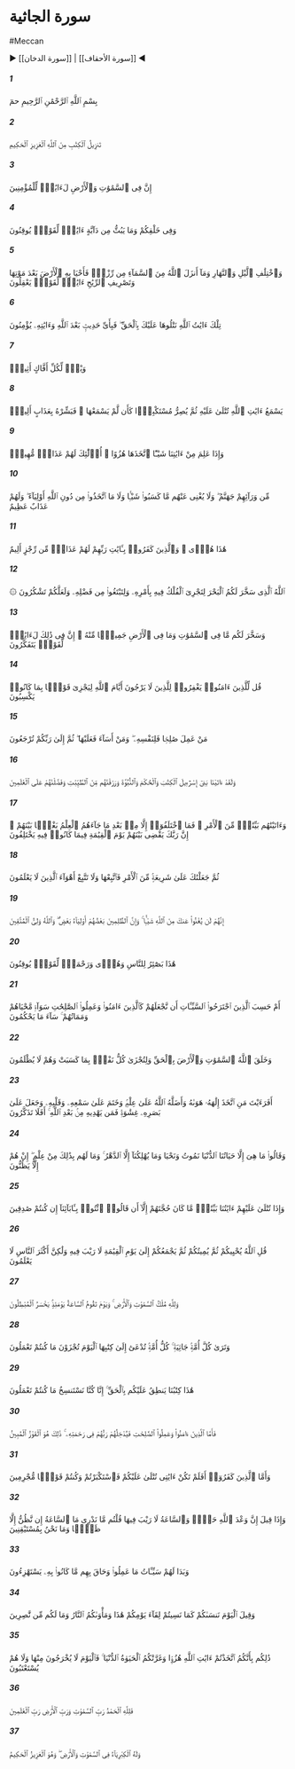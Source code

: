 # سورة الجاثية
#Meccan
▶ [[سورة الدخان]] | [[سورة الأحقاف]] ◀
##### 1
<span class="ayah hovertext" data-hover="Ha-Mim.">بِسْمِ ٱللَّهِ ٱلرَّحْمَٰنِ ٱلرَّحِيمِ حمٓ</span>
##### 2
<span class="ayah hovertext" data-hover="The revelation of the Book is from Allah the Exalted in Power, Full of Wisdom.">تَنزِيلُ ٱلْكِتَٰبِ مِنَ ٱللَّهِ ٱلْعَزِيزِ ٱلْحَكِيمِ</span>
##### 3
<span class="ayah hovertext" data-hover="Verily in the heavens and the earth, are Signs for those who believe.">إِنَّ فِى ٱلسَّمَٰوَٰتِ وَٱلْأَرْضِ لَءَايَٰتٍۢ لِّلْمُؤْمِنِينَ</span>
##### 4
<span class="ayah hovertext" data-hover="And in the creation of yourselves and the fact that animals are scattered (through the earth), are Signs for those of assured Faith.">وَفِى خَلْقِكُمْ وَمَا يَبُثُّ مِن دَآبَّةٍ ءَايَٰتٌۭ لِّقَوْمٍۢ يُوقِنُونَ</span>
##### 5
<span class="ayah hovertext" data-hover="And in the alternation of Night and Day, and the fact that Allah sends down Sustenance from the sky, and revives therewith the earth after its death, and in the change of the winds,- are Signs for those that are wise.">وَٱخْتِلَٰفِ ٱلَّيْلِ وَٱلنَّهَارِ وَمَآ أَنزَلَ ٱللَّهُ مِنَ ٱلسَّمَآءِ مِن رِّزْقٍۢ فَأَحْيَا بِهِ ٱلْأَرْضَ بَعْدَ مَوْتِهَا وَتَصْرِيفِ ٱلرِّيَٰحِ ءَايَٰتٌۭ لِّقَوْمٍۢ يَعْقِلُونَ</span>
##### 6
<span class="ayah hovertext" data-hover="Such are the Signs of Allah, which We rehearse to thee in Truth; then in what exposition will they believe after (rejecting) Allah and His Signs?">تِلْكَ ءَايَٰتُ ٱللَّهِ نَتْلُوهَا عَلَيْكَ بِٱلْحَقِّ ۖ فَبِأَىِّ حَدِيثٍۭ بَعْدَ ٱللَّهِ وَءَايَٰتِهِۦ يُؤْمِنُونَ</span>
##### 7
<span class="ayah hovertext" data-hover="Woe to each sinful dealer in Falsehoods:">وَيْلٌۭ لِّكُلِّ أَفَّاكٍ أَثِيمٍۢ</span>
##### 8
<span class="ayah hovertext" data-hover="He hears the Signs of Allah rehearsed to him, yet is obstinate and lofty, as if he had not heard them: then announce to him a Penalty Grievous!">يَسْمَعُ ءَايَٰتِ ٱللَّهِ تُتْلَىٰ عَلَيْهِ ثُمَّ يُصِرُّ مُسْتَكْبِرًۭا كَأَن لَّمْ يَسْمَعْهَا ۖ فَبَشِّرْهُ بِعَذَابٍ أَلِيمٍۢ</span>
##### 9
<span class="ayah hovertext" data-hover="And when he learns something of Our Signs, he takes them in jest: for such there will be a humiliating Penalty.">وَإِذَا عَلِمَ مِنْ ءَايَٰتِنَا شَيْـًٔا ٱتَّخَذَهَا هُزُوًا ۚ أُو۟لَٰٓئِكَ لَهُمْ عَذَابٌۭ مُّهِينٌۭ</span>
##### 10
<span class="ayah hovertext" data-hover="In front of them is Hell: and of no profit to them is anything they may have earned, nor any protectors they may have taken to themselves besides Allah: for them is a tremendous Penalty.">مِّن وَرَآئِهِمْ جَهَنَّمُ ۖ وَلَا يُغْنِى عَنْهُم مَّا كَسَبُوا۟ شَيْـًۭٔا وَلَا مَا ٱتَّخَذُوا۟ مِن دُونِ ٱللَّهِ أَوْلِيَآءَ ۖ وَلَهُمْ عَذَابٌ عَظِيمٌ</span>
##### 11
<span class="ayah hovertext" data-hover="This is (true) Guidance and for those who reject the Signs of their Lord, is a grievous Penalty of abomination.">هَٰذَا هُدًۭى ۖ وَٱلَّذِينَ كَفَرُوا۟ بِـَٔايَٰتِ رَبِّهِمْ لَهُمْ عَذَابٌۭ مِّن رِّجْزٍ أَلِيمٌ</span>
##### 12
<span class="ayah hovertext" data-hover="It is Allah Who has subjected the sea to you, that ships may sail through it by His command, that ye may seek of his Bounty, and that ye may be grateful.">۞ ٱللَّهُ ٱلَّذِى سَخَّرَ لَكُمُ ٱلْبَحْرَ لِتَجْرِىَ ٱلْفُلْكُ فِيهِ بِأَمْرِهِۦ وَلِتَبْتَغُوا۟ مِن فَضْلِهِۦ وَلَعَلَّكُمْ تَشْكُرُونَ</span>
##### 13
<span class="ayah hovertext" data-hover="And He has subjected to you, as from Him, all that is in the heavens and on earth: Behold, in that are Signs indeed for those who reflect.">وَسَخَّرَ لَكُم مَّا فِى ٱلسَّمَٰوَٰتِ وَمَا فِى ٱلْأَرْضِ جَمِيعًۭا مِّنْهُ ۚ إِنَّ فِى ذَٰلِكَ لَءَايَٰتٍۢ لِّقَوْمٍۢ يَتَفَكَّرُونَ</span>
##### 14
<span class="ayah hovertext" data-hover="Tell those who believe, to forgive those who do not look forward to the Days of Allah: It is for Him to recompense (for good or ill) each People according to what they have earned.">قُل لِّلَّذِينَ ءَامَنُوا۟ يَغْفِرُوا۟ لِلَّذِينَ لَا يَرْجُونَ أَيَّامَ ٱللَّهِ لِيَجْزِىَ قَوْمًۢا بِمَا كَانُوا۟ يَكْسِبُونَ</span>
##### 15
<span class="ayah hovertext" data-hover="If any one does a righteous deed, it ensures to the benefit of his own soul; if he does evil, it works against (his own soul). In the end will ye (all) be brought back to your Lord.">مَنْ عَمِلَ صَٰلِحًۭا فَلِنَفْسِهِۦ ۖ وَمَنْ أَسَآءَ فَعَلَيْهَا ۖ ثُمَّ إِلَىٰ رَبِّكُمْ تُرْجَعُونَ</span>
##### 16
<span class="ayah hovertext" data-hover="We did aforetime grant to the Children of Israel the Book the Power of Command, and Prophethood; We gave them, for Sustenance, things good and pure; and We favoured them above the nations.">وَلَقَدْ ءَاتَيْنَا بَنِىٓ إِسْرَٰٓءِيلَ ٱلْكِتَٰبَ وَٱلْحُكْمَ وَٱلنُّبُوَّةَ وَرَزَقْنَٰهُم مِّنَ ٱلطَّيِّبَٰتِ وَفَضَّلْنَٰهُمْ عَلَى ٱلْعَٰلَمِينَ</span>
##### 17
<span class="ayah hovertext" data-hover="And We granted them Clear Signs in affairs (of Religion): it was only after knowledge had been granted to them that they fell into schisms, through insolent envy among themselves. Verily thy Lord will judge between them on the Day of Judgment as to those matters in which they set up differences.">وَءَاتَيْنَٰهُم بَيِّنَٰتٍۢ مِّنَ ٱلْأَمْرِ ۖ فَمَا ٱخْتَلَفُوٓا۟ إِلَّا مِنۢ بَعْدِ مَا جَآءَهُمُ ٱلْعِلْمُ بَغْيًۢا بَيْنَهُمْ ۚ إِنَّ رَبَّكَ يَقْضِى بَيْنَهُمْ يَوْمَ ٱلْقِيَٰمَةِ فِيمَا كَانُوا۟ فِيهِ يَخْتَلِفُونَ</span>
##### 18
<span class="ayah hovertext" data-hover="Then We put thee on the (right) Way of Religion: so follow thou that (Way), and follow not the desires of those who know not.">ثُمَّ جَعَلْنَٰكَ عَلَىٰ شَرِيعَةٍۢ مِّنَ ٱلْأَمْرِ فَٱتَّبِعْهَا وَلَا تَتَّبِعْ أَهْوَآءَ ٱلَّذِينَ لَا يَعْلَمُونَ</span>
##### 19
<span class="ayah hovertext" data-hover="They will be of no use to thee in the sight of Allah: it is only Wrong-doers (that stand as) protectors, one to another: but Allah is the Protector of the Righteous.">إِنَّهُمْ لَن يُغْنُوا۟ عَنكَ مِنَ ٱللَّهِ شَيْـًۭٔا ۚ وَإِنَّ ٱلظَّٰلِمِينَ بَعْضُهُمْ أَوْلِيَآءُ بَعْضٍۢ ۖ وَٱللَّهُ وَلِىُّ ٱلْمُتَّقِينَ</span>
##### 20
<span class="ayah hovertext" data-hover="These are clear evidences to men and a Guidance and Mercy to those of assured Faith.">هَٰذَا بَصَٰٓئِرُ لِلنَّاسِ وَهُدًۭى وَرَحْمَةٌۭ لِّقَوْمٍۢ يُوقِنُونَ</span>
##### 21
<span class="ayah hovertext" data-hover="What! Do those who seek after evil ways think that We shall hold them equal with those who believe and do righteous deeds,- that equal will be their life and their death? Ill is the judgment that they make.">أَمْ حَسِبَ ٱلَّذِينَ ٱجْتَرَحُوا۟ ٱلسَّيِّـَٔاتِ أَن نَّجْعَلَهُمْ كَٱلَّذِينَ ءَامَنُوا۟ وَعَمِلُوا۟ ٱلصَّٰلِحَٰتِ سَوَآءًۭ مَّحْيَاهُمْ وَمَمَاتُهُمْ ۚ سَآءَ مَا يَحْكُمُونَ</span>
##### 22
<span class="ayah hovertext" data-hover="Allah created the heavens and the earth for just ends, and in order that each soul may find the recompense of what it has earned, and none of them be wronged.">وَخَلَقَ ٱللَّهُ ٱلسَّمَٰوَٰتِ وَٱلْأَرْضَ بِٱلْحَقِّ وَلِتُجْزَىٰ كُلُّ نَفْسٍۭ بِمَا كَسَبَتْ وَهُمْ لَا يُظْلَمُونَ</span>
##### 23
<span class="ayah hovertext" data-hover="Then seest thou such a one as takes as his god his own vain desire? Allah has, knowing (him as such), left him astray, and sealed his hearing and his heart (and understanding), and put a cover on his sight. Who, then, will guide him after Allah (has withdrawn Guidance)? Will ye not then receive admonition?">أَفَرَءَيْتَ مَنِ ٱتَّخَذَ إِلَٰهَهُۥ هَوَىٰهُ وَأَضَلَّهُ ٱللَّهُ عَلَىٰ عِلْمٍۢ وَخَتَمَ عَلَىٰ سَمْعِهِۦ وَقَلْبِهِۦ وَجَعَلَ عَلَىٰ بَصَرِهِۦ غِشَٰوَةًۭ فَمَن يَهْدِيهِ مِنۢ بَعْدِ ٱللَّهِ ۚ أَفَلَا تَذَكَّرُونَ</span>
##### 24
<span class="ayah hovertext" data-hover="And they say: 'What is there but our life in this world? We shall die and we live, and nothing but time can destroy us.' But of that they have no knowledge: they merely conjecture:">وَقَالُوا۟ مَا هِىَ إِلَّا حَيَاتُنَا ٱلدُّنْيَا نَمُوتُ وَنَحْيَا وَمَا يُهْلِكُنَآ إِلَّا ٱلدَّهْرُ ۚ وَمَا لَهُم بِذَٰلِكَ مِنْ عِلْمٍ ۖ إِنْ هُمْ إِلَّا يَظُنُّونَ</span>
##### 25
<span class="ayah hovertext" data-hover="And when Our Clear Signs are rehearsed to them their argument is nothing but this: They say, 'Bring (back) our forefathers, if what ye say is true!'">وَإِذَا تُتْلَىٰ عَلَيْهِمْ ءَايَٰتُنَا بَيِّنَٰتٍۢ مَّا كَانَ حُجَّتَهُمْ إِلَّآ أَن قَالُوا۟ ٱئْتُوا۟ بِـَٔابَآئِنَآ إِن كُنتُمْ صَٰدِقِينَ</span>
##### 26
<span class="ayah hovertext" data-hover="Say: 'It is Allah Who gives you life, then gives you death; then He will gather you together for the Day of Judgment about which there is no doubt': But most men do not understand.">قُلِ ٱللَّهُ يُحْيِيكُمْ ثُمَّ يُمِيتُكُمْ ثُمَّ يَجْمَعُكُمْ إِلَىٰ يَوْمِ ٱلْقِيَٰمَةِ لَا رَيْبَ فِيهِ وَلَٰكِنَّ أَكْثَرَ ٱلنَّاسِ لَا يَعْلَمُونَ</span>
##### 27
<span class="ayah hovertext" data-hover="To Allah belongs the dominion of the heavens and the earth, and the Day that the Hour of Judgment is established,- that Day will the dealers in Falsehood perish!">وَلِلَّهِ مُلْكُ ٱلسَّمَٰوَٰتِ وَٱلْأَرْضِ ۚ وَيَوْمَ تَقُومُ ٱلسَّاعَةُ يَوْمَئِذٍۢ يَخْسَرُ ٱلْمُبْطِلُونَ</span>
##### 28
<span class="ayah hovertext" data-hover="And thou wilt see every sect bowing the knee: Every sect will be called to its Record: 'This Day shall ye be recompensed for all that ye did!">وَتَرَىٰ كُلَّ أُمَّةٍۢ جَاثِيَةًۭ ۚ كُلُّ أُمَّةٍۢ تُدْعَىٰٓ إِلَىٰ كِتَٰبِهَا ٱلْيَوْمَ تُجْزَوْنَ مَا كُنتُمْ تَعْمَلُونَ</span>
##### 29
<span class="ayah hovertext" data-hover="'This Our Record speaks about you with truth: For We were wont to put on Record all that ye did.'">هَٰذَا كِتَٰبُنَا يَنطِقُ عَلَيْكُم بِٱلْحَقِّ ۚ إِنَّا كُنَّا نَسْتَنسِخُ مَا كُنتُمْ تَعْمَلُونَ</span>
##### 30
<span class="ayah hovertext" data-hover="Then, as to those who believed and did righteous deeds, their Lord will admit them to His Mercy that will be the achievement for all to see.">فَأَمَّا ٱلَّذِينَ ءَامَنُوا۟ وَعَمِلُوا۟ ٱلصَّٰلِحَٰتِ فَيُدْخِلُهُمْ رَبُّهُمْ فِى رَحْمَتِهِۦ ۚ ذَٰلِكَ هُوَ ٱلْفَوْزُ ٱلْمُبِينُ</span>
##### 31
<span class="ayah hovertext" data-hover="But as to those who rejected Allah, (to them will be said): 'Were not Our Signs rehearsed to you? But ye were arrogant, and were a people given to sin!">وَأَمَّا ٱلَّذِينَ كَفَرُوٓا۟ أَفَلَمْ تَكُنْ ءَايَٰتِى تُتْلَىٰ عَلَيْكُمْ فَٱسْتَكْبَرْتُمْ وَكُنتُمْ قَوْمًۭا مُّجْرِمِينَ</span>
##### 32
<span class="ayah hovertext" data-hover="'And when it was said that the promise of Allah was true, and that the Hour- there was no doubt about its (coming), ye used to say, 'We know not what is the hour: we only think it is an idea, and we have no firm assurance.''">وَإِذَا قِيلَ إِنَّ وَعْدَ ٱللَّهِ حَقٌّۭ وَٱلسَّاعَةُ لَا رَيْبَ فِيهَا قُلْتُم مَّا نَدْرِى مَا ٱلسَّاعَةُ إِن نَّظُنُّ إِلَّا ظَنًّۭا وَمَا نَحْنُ بِمُسْتَيْقِنِينَ</span>
##### 33
<span class="ayah hovertext" data-hover="Then will appear to them the evil (fruits) of what they did, and they will be completely encircled by that which they used to mock at!">وَبَدَا لَهُمْ سَيِّـَٔاتُ مَا عَمِلُوا۟ وَحَاقَ بِهِم مَّا كَانُوا۟ بِهِۦ يَسْتَهْزِءُونَ</span>
##### 34
<span class="ayah hovertext" data-hover="It will also be said: 'This Day We will forget you as ye forgot the meeting of this Day of yours! and your abode is the Fire, and no helpers have ye!">وَقِيلَ ٱلْيَوْمَ نَنسَىٰكُمْ كَمَا نَسِيتُمْ لِقَآءَ يَوْمِكُمْ هَٰذَا وَمَأْوَىٰكُمُ ٱلنَّارُ وَمَا لَكُم مِّن نَّٰصِرِينَ</span>
##### 35
<span class="ayah hovertext" data-hover="'This, because ye used to take the Signs of Allah in jest, and the life of the world deceived you:' (From) that Day, therefore, they shall not be taken out thence, nor shall they be received into Grace.">ذَٰلِكُم بِأَنَّكُمُ ٱتَّخَذْتُمْ ءَايَٰتِ ٱللَّهِ هُزُوًۭا وَغَرَّتْكُمُ ٱلْحَيَوٰةُ ٱلدُّنْيَا ۚ فَٱلْيَوْمَ لَا يُخْرَجُونَ مِنْهَا وَلَا هُمْ يُسْتَعْتَبُونَ</span>
##### 36
<span class="ayah hovertext" data-hover="Then Praise be to Allah, Lord of the heavens and Lord of the earth,- Lord and Cherisher of all the Worlds!">فَلِلَّهِ ٱلْحَمْدُ رَبِّ ٱلسَّمَٰوَٰتِ وَرَبِّ ٱلْأَرْضِ رَبِّ ٱلْعَٰلَمِينَ</span>
##### 37
<span class="ayah hovertext" data-hover="To Him be glory throughout the heavens and the earth: and He is Exalted in Power, Full of Wisdom!">وَلَهُ ٱلْكِبْرِيَآءُ فِى ٱلسَّمَٰوَٰتِ وَٱلْأَرْضِ ۖ وَهُوَ ٱلْعَزِيزُ ٱلْحَكِيمُ</span>
